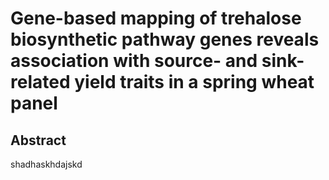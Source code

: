 # Gene-based mapping of trehalose biosynthetic pathway genes reveals association with source- and sink-related yield traits in a spring wheat panel

## Abstract
shadhaskhdajskd

